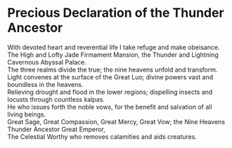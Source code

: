 # Precious Declaration of the Thunder Ancestor

With devoted heart and reverential life I take refuge and make obeisance.  
The High and Lofty Jade Firmament Mansion, the Thunder and Lightning Cavernous Abyssal Palace.  
The three realms divide the true; the nine heavens unfold and transform.  
Light convenes at the surface of the Great Luo; divine powers vast and boundless in the heavens.  
Relieving drought and flood in the lower regions; dispelling insects and locusts through countless kalpas.  
He who issues forth the noble vows, for the benefit and salvation of all living beings.  
Great Sage, Great Compassion, Great Mercy, Great Vow; the Nine Heavens Thunder Ancestor Great Emperor,  
The Celestial Worthy who removes calamities and aids creatures.
